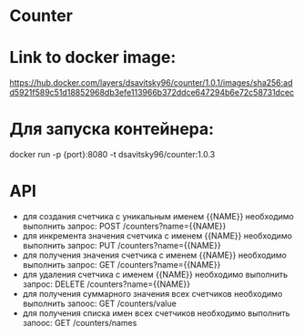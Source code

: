 # Counter
# Link to docker image: 
https://hub.docker.com/layers/dsavitsky96/counter/1.0.1/images/sha256:add5921f589c51d18852968db3efe113966b372ddce647294b6e72c58731dcec

# Для запуска контейнера:
docker run -p {port}:8080 -t dsavitsky96/counter:1.0.3

# API

- для создания счетчика с уникальным именем {{NAME}} необходимо выполнить запрос:
POST /counters?name={{NAME}}
- для инкремента значения счетчика с именем {{NAME}} необходимо выполнить запрос:
PUT /counters?name={{NAME}}
- для получения значения счетчика с именем {{NAME}} необходимо выполнить запрос:
GET /counters?name={{NAME}}
- для удаления счетчика с именем {{NAME}} необходимо выполнить запрос:
DELETE /counters?name={{NAME}}
- для получения суммарного значения всех счетчиков необходимо выполнить запоос:
GET /counters/value
- для получения списка имен всех счетчиков необходимо выполнить запоос:
GET /counters/names
